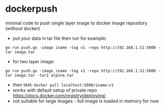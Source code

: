# dockerpush
minimal code to push single layer image to docker image repository (without docker)

- put your data in tar file then run for example:
```
go run push.go -image iname -tag v1 -repo http://192.168.1.51:5000 -tar image.tar
```
- for two layer image:
```
go run push.go -image iname -tag v1 -repo http://192.168.1.51:5000 -tar image.tar -tar2 alpine.tar
```
- then test:
```docker pull localhost:5000/iname:v1```
- works with default setup of private repo https://docs.docker.com/registry/deploying/
- not suitable for large images - full image is loaded in memory for now

